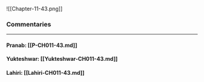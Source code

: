 ![[Chapter-11-43.png]]

### Commentaries

---

#### Pranab: [[P-CH011-43.md]]

#### Yukteshwar: [[Yukteshwar-CH011-43.md]]

#### Lahiri: [[Lahiri-CH011-43.md]]
